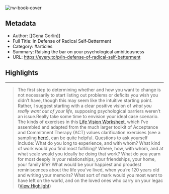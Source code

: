 ![rw-book-cover](https://d24ovhgu8s7341.cloudfront.net/uploads/post/cover/2290/1177300871_a_caterpillar_becoming_a_butterfly__omnidimensional_electroluminescent_wire_by_matisse.png)

## Metadata
- Author: [[Gena Gorlin]]
- Full Title: In Defense of Radical Self-Betterment
- Category: #articles
- Summary: Raising the bar on your psychological ambitiousness
- URL: https://every.to/p/in-defense-of-radical-self-betterment

## Highlights
***

> The first step to determining whether and how you want to change is not necessarily to start listing out problems or deficits you wish you didn’t have, though this may seem like the intuitive starting point. Rather, I suggest starting with a clear positive vision of *what you really want out of your life,* supposing psychological barriers weren’t an issue.Really take some time to envision your ideal case scenario. The kinds of exercises in this [Life Vision Worksheet](https://docs.google.com/document/d/1AM2c2Po_RqB7MMc9VGgYwQRzcDVQDPrA/edit), which I’ve assembled and adapted from the much larger toolkit of Acceptance and Commitment Therapy (ACT) values clarification exercises (see a sampling [here](https://workingwithact.com/2011/11/01/finding-true-north-how-to-clarify-values-part-2/)), can be quite helpful. Questions to ask yourself include: What do you long to experience, and with whom? What kind of work would you find most fulfilling? Where, how, with whom, and at what scale would you ideally be doing that work? What do you yearn for most deeply in your relationships, your friendships, your home, your family life? What would be your happiest and proudest reminiscences about the life you’ve lived, when you’re 120 years old and writing your memoirs? What sort of mark would you most want to have left on the world, and on the loved ones who carry on your legac ([View Highlight](https://read.readwise.io/read/01gxxx40vq8zwz5zxfec942wxd))

